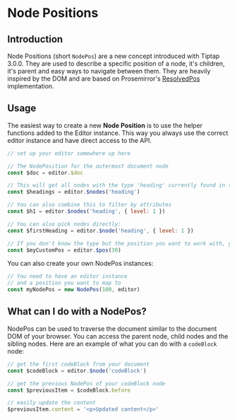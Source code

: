 # Node Positions

## Introduction

Node Positions (short `NodePos`) are a new concept introduced with Tiptap 3.0.0. They are used to describe a specific position of a node, it's children, it's parent and easy ways to navigate between them. They are heavily inspired by the DOM and are based on Prosemirror's [ResolvedPos](https://prosemirror.net/docs/ref/#model.ResolvedPos) implementation.

## Usage

The easiest way to create a new **Node Position** is to use the helper functions added to the Editor instance. This way you always use the correct editor instance and have direct access to the API.

```js
// set up your editor somewhere up here

// The NodePosition for the outermost document node
const $doc = editor.$doc

// This will get all nodes with the type 'heading' currently found in the document
const $headings = editor.$nodes('heading')

// You can also combine this to filter by attributes
const $h1 = editor.$nodes('heading', { level: 1 })

// You can also pick nodes directly:
const $firstHeading = editor.$node('heading', { level: 1 })

// If you don't know the type but the position you want to work with, you can create a new NodePos via the $pos method
const $myCustomPos = editor.$pos(30)
```

You can also create your own NodePos instances:

```js
// You need to have an editor instance
// and a position you want to map to
const myNodePos = new NodePos(100, editor)
```

## What can I do with a NodePos?

NodePos can be used to traverse the document similar to the document DOM of your browser. You can access the parent node, child nodes and the sibling nodes. Here are an example of what you can do with a `codeBlock` node:

```js
// get the first codeBlock from your document
const $codeBlock = editor.$node('codeBlock')

// get the previous NodePos of your codeBlock node
const $previousItem = $codeBlock.before

// easily update the content
$previousItem.content = '<p>Updated content</p>'
```
